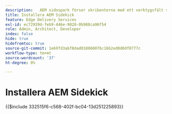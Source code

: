 ```yaml
---
description: ​ ​ AEM sidospark förser skribenterna med ett verktygsfält som innehåller sammanhangsberoende alternativ så att de kan redigera, förhandsgranska och publicera sitt innehåll direkt från webbplatsens sidor.
title: Installera AEM Sidekick
feature: Edge Delivery Services
exl-id: ec72939d-feb9-446e-9020-0b988ca96f54
role: Admin, Architect, Developer
index: false
hide: true
hidefromtoc: true
source-git-commit: 1e69fd3abf8dad01886007bc16b2ed0d0df0777c
workflow-type: tm+mt
source-wordcount: '37'
ht-degree: 0%

---
```


# Installera AEM Sidekick

{{$include 332515f6-c568-402f-bc04-13d251225893}}
